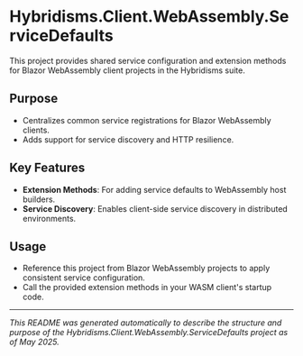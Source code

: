 # Hybridisms.Client.WebAssembly.ServiceDefaults

This project provides shared service configuration and extension methods for Blazor WebAssembly client projects in the Hybridisms suite.

## Purpose
- Centralizes common service registrations for Blazor WebAssembly clients.
- Adds support for service discovery and HTTP resilience.

## Key Features
- **Extension Methods**: For adding service defaults to WebAssembly host builders.
- **Service Discovery**: Enables client-side service discovery in distributed environments.

## Usage
- Reference this project from Blazor WebAssembly projects to apply consistent service configuration.
- Call the provided extension methods in your WASM client's startup code.

---
*This README was generated automatically to describe the structure and purpose of the Hybridisms.Client.WebAssembly.ServiceDefaults project as of May 2025.*
